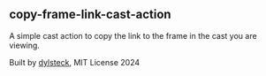 ## copy-frame-link-cast-action

A simple cast action to copy the link to the frame in the cast you are viewing.

Built by [dylsteck](https://dylansteck.com), MIT License 2024